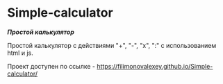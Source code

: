 # Simple-calculator

***Простой калькулятор***

Простой калькулятор с действиями "+", "-", "x", ":" c использованием html и js.

Проект доступен по ссылке - https://filimonovalexey.github.io/Simple-calculator/
